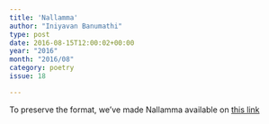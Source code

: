 ```yaml
---
title: 'Nallamma'
author: "Iniyavan Banumathi"
type: post
date: 2016-08-15T12:00:02+00:00
year: "2016"
month: "2016/08"
category: poetry
issue: 18

---
```

To preserve the format, we&#8217;ve made Nallamma available on [this link][1]

 [1]: http://bombayliterarymagazine.com/wp-content/uploads/2016/08/Nallamma.pdf
